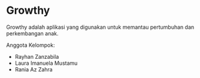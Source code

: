 # Growthy
Growthy adalah aplikasi yang digunakan untuk memantau pertumbuhan dan perkembangan anak.

Anggota Kelompok:
- Rayhan Zanzabila
- Laura Imanuela Mustamu
- Rania Az Zahra